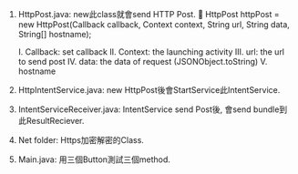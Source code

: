 1.	HttpPost.java: new此class就會send HTTP Post.
	HttpPost httpPost = new HttpPost(Callback callback, Context context, String url, String data, String[] hostname);

	I.	Callback: set callback
	II.	Context: the launching activity
	III.	url: the url to send post
	IV.	data: the data of request (JSONObject.toString)
	V.	hostname

2.	HttpIntentService.java: new HttpPost後會StartService此IntentService.

3.	IntentServiceReceiver.java: IntentService send Post後, 會send bundle到此ResultReciever.

5.	Net folder: Https加密解密的Class.

6.	Main.java: 用三個Button測試三個method.
